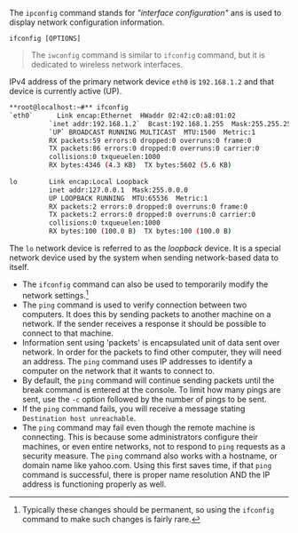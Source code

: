 The `ipconfig` command stands for *"interface configuration"* ans is used to display network configuration information.

```
ifconfig [OPTIONS]
```

> The `iwconfig` command is similar to `ifconfig` command, but it is dedicated to wireless network interfaces.

IPv4 address of the primary network device `eth0` is `192.168.1.2` and that device is currently active (UP).

```bash 
**root@localhost:~#** ifconfig                                     
`eth0`      Link encap:Ethernet  HWaddr 02:42:c0:a8:01:02                         
          `inet addr:192.168.1.2`  Bcast:192.168.1.255  Mask:255.255.255.0        
          `UP` BROADCAST RUNNING MULTICAST  MTU:1500  Metric:1                    
          RX packets:59 errors:0 dropped:0 overruns:0 frame:0                   
          TX packets:86 errors:0 dropped:0 overruns:0 carrier:0                 
          collisions:0 txqueuelen:1000                                          
          RX bytes:4346 (4.3 KB)  TX bytes:5602 (5.6 KB)                        
                                                                                
lo        Link encap:Local Loopback                                             
          inet addr:127.0.0.1  Mask:255.0.0.0                                   
          UP LOOPBACK RUNNING  MTU:65536  Metric:1                              
          RX packets:2 errors:0 dropped:0 overruns:0 frame:0                    
          TX packets:2 errors:0 dropped:0 overruns:0 carrier:0                  
          collisions:0 txqueuelen:1000                                          
          RX bytes:100 (100.0 B)  TX bytes:100 (100.0 B)
```


The `lo` network device is referred to as the *loopback* device. It is a special network device used by the system when sending network-based data to itself.

- The `ifconfig` command can also be used to temporarily modify the network settings.[^1]
- The `ping` command is used to verify connection between two computers. It does this by sending packets to another machine on a network. If the sender receives a response it should be possible to connect to that machine.
- Information sent using 'packets' is encapsulated unit of data sent over network. In order for the packets to find other computer, they will need an address. The `ping` command uses IP addresses to identify a computer on the network that it wants to connect to.
- By default, the `ping` command will continue sending packets until the break command is entered at the console. To limit how many pings are sent, use the `-c` option followed by the number of pings to be sent.
- If the `ping` command fails, you  will receive a message stating `Destination host unreachable`.
- The `ping` command may fail even though the remote machine is connecting. This is because some administrators configure their machines, or even entire networks, not to respond to `ping` requests as a security measure. The `ping` command also works with a hostname, or domain name like yahoo.com. Using this first saves time, if that `ping` command is successful, there is proper name resolution AND the IP address is functioning properly as well.



[^1]: Typically these changes should be permanent, so using the `ifconfig` command to make such changes is fairly rare.